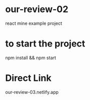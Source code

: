# our-review-02
react mine example project

# to start the project 

npm install && npm start

# Direct Link

our-review-03.netlify.app
